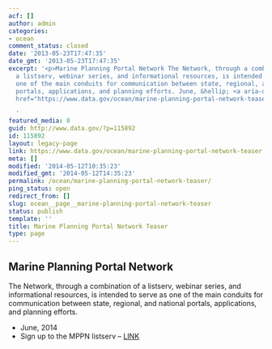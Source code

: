 ```yaml
---
acf: []
author: admin
categories:
- ocean
comment_status: closed
date: '2013-05-23T17:47:35'
date_gmt: '2013-05-23T17:47:35'
excerpt: '<p>Marine Planning Portal Network The Network, through a combination of
  a listserv, webinar series, and informational resources, is intended to serve as
  one of the main conduits for communication between state, regional, and national
  portals, applications, and planning efforts. June, &hellip; <a aria-describedby="post-title-115892"
  href="https://www.data.gov/ocean/marine-planning-portal-network-teaser">Continued</a></p>

  '
featured_media: 0
guid: http://www.data.gov/?p=115892
id: 115892
layout: legacy-page
link: https://www.data.gov/ocean/marine-planning-portal-network-teaser
meta: []
modified: '2014-05-12T10:35:23'
modified_gmt: '2014-05-12T14:35:23'
permalink: /ocean/marine-planning-portal-network-teaser/
ping_status: open
redirect_from: []
slug: ocean__page__marine-planning-portal-network-teaser
status: publish
template: ''
title: Marine Planning Portal Network Teaser
type: page
---
```


Marine Planning Portal Network
------------------------------


The Network, through a combination of a listserv, webinar series, and informational resources, is intended to serve as one of the main conduits for communication between state, regional, and national portals, applications, and planning efforts.


* June, 2014
* Sign up to the MPPN listserv – [LINK](https://csc.noaa.gov/mailman/listinfo/marine-portal-network)




